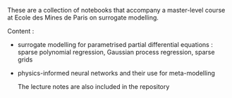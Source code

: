 These are a collection of notebooks that accompany a master-level course at Ecole des Mines de Paris on surrogate modelling.

Content :
- surrogate modelling for parametrised partial differential equations : sparse polynomial regression, Gaussian process regression, sparse grids
- physics-informed neural networks and their use for meta-modelling

  The lecture notes are also included in the repository
